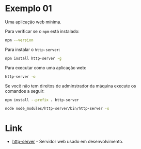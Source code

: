 # Exemplo 01

Uma aplicação web mínima.

Para verificar se o `npm` está instalado:

```sh
npm --version
```

Para instalar o `http-server`:

```sh
npm install http-server -g
```

Para executar como uma aplicação web:

```sh
http-server -o
```

Se você não tem direitos de adminstrador da máquina execute os comandos a seguir:

```sh
npm install --prefix . http-server

node node_modules/http-server/bin/http-server -o
```

# Link

* [http-server](https://github.com/indexzero/http-server) - Servidor web usado em desenvolvimento.